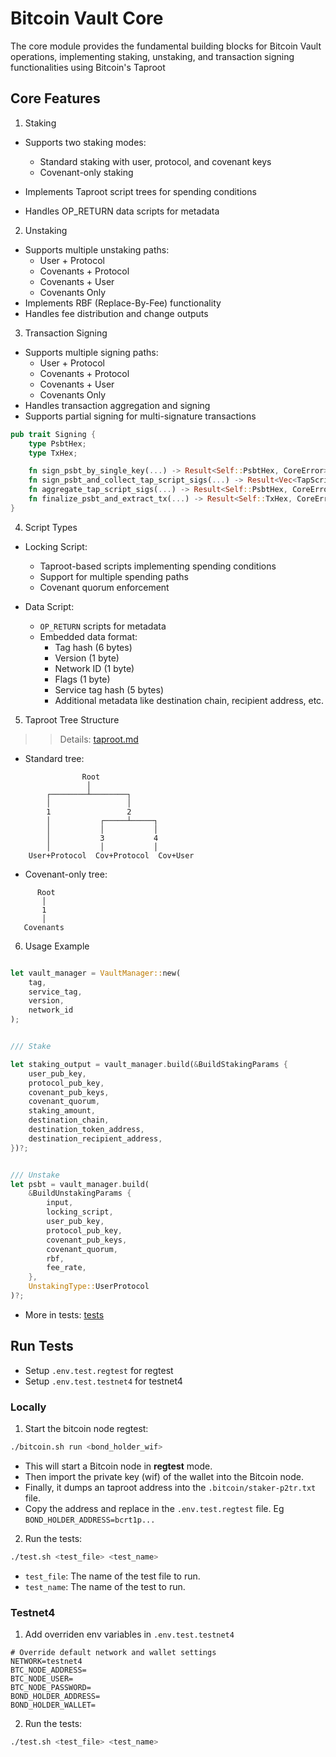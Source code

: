 # Bitcoin Vault Core

The core module provides the fundamental building blocks for Bitcoin Vault operations, implementing staking, unstaking, and transaction signing functionalities using Bitcoin's Taproot

## Core Features

1. Staking

- Supports two staking modes:

  - Standard staking with user, protocol, and covenant keys
  - Covenant-only staking

- Implements Taproot script trees for spending conditions
- Handles OP_RETURN data scripts for metadata

2. Unstaking

- Supports multiple unstaking paths:
  - User + Protocol
  - Covenants + Protocol
  - Covenants + User
  - Covenants Only
- Implements RBF (Replace-By-Fee) functionality
- Handles fee distribution and change outputs

3. Transaction Signing

- Supports multiple signing paths:
  - User + Protocol
  - Covenants + Protocol
  - Covenants + User
  - Covenants Only
- Handles transaction aggregation and signing
- Supports partial signing for multi-signature transactions

```rust
pub trait Signing {
    type PsbtHex;
    type TxHex;

    fn sign_psbt_by_single_key(...) -> Result<Self::PsbtHex, CoreError>;
    fn sign_psbt_and_collect_tap_script_sigs(...) -> Result<Vec<TapScriptSig>, CoreError>;
    fn aggregate_tap_script_sigs(...) -> Result<Self::PsbtHex, CoreError>;
    fn finalize_psbt_and_extract_tx(...) -> Result<Self::TxHex, CoreError>;
}
```

4. Script Types

- Locking Script:

  - Taproot-based scripts implementing spending conditions
  - Support for multiple spending paths
  - Covenant quorum enforcement

- Data Script:

  - `OP_RETURN` scripts for metadata
  - Embedded data format:
    - Tag hash (6 bytes)
    - Version (1 byte)
    - Network ID (1 byte)
    - Flags (1 byte)
    - Service tag hash (5 bytes)
    - Additional metadata like destination chain, recipient address, etc.

5. Taproot Tree Structure

> > Details: [taproot.md](../docs/taproot.md)

- Standard tree:

```text
                Root
                 │
        ┌────────┴────────┐
        │                 │
        1                 2
        │           ┌─────┴─────┐
        │           │           │
        │           3           4
        │           │           │
    User+Protocol  Cov+Protocol  Cov+User
```

- Covenant-only tree:

```text
      Root
       │
       1
       │
   Covenants
```

6. Usage Example

```rust

let vault_manager = VaultManager::new(
    tag,
    service_tag,
    version,
    network_id
);


/// Stake

let staking_output = vault_manager.build(&BuildStakingParams {
    user_pub_key,
    protocol_pub_key,
    covenant_pub_keys,
    covenant_quorum,
    staking_amount,
    destination_chain,
    destination_token_address,
    destination_recipient_address,
})?;


/// Unstake
let psbt = vault_manager.build(
    &BuildUnstakingParams {
        input,
        locking_script,
        user_pub_key,
        protocol_pub_key,
        covenant_pub_keys,
        covenant_quorum,
        rbf,
        fee_rate,
    },
    UnstakingType::UserProtocol
)?;

```

- More in tests: [tests](./tests/)

## Run Tests

- Setup `.env.test.regtest` for regtest
- Setup `.env.test.testnet4` for testnet4

### Locally

1. Start the bitcoin node regtest:

```sh
./bitcoin.sh run <bond_holder_wif>
```

- This will start a Bitcoin node in **regtest** mode.
- Then import the private key (wif) of the wallet into the Bitcoin node.
- Finally, it dumps an taproot address into the `.bitcoin/staker-p2tr.txt` file.
- Copy the address and replace in the `.env.test.regtest` file. Eg `BOND_HOLDER_ADDRESS=bcrt1p...`

2. Run the tests:

```sh
./test.sh <test_file> <test_name>
```

- `test_file`: The name of the test file to run.
- `test_name`: The name of the test to run.

### Testnet4

1. Add overriden env variables in `.env.test.testnet4`

```
# Override default network and wallet settings
NETWORK=testnet4
BTC_NODE_ADDRESS=
BTC_NODE_USER=
BTC_NODE_PASSWORD=
BOND_HOLDER_ADDRESS=
BOND_HOLDER_WALLET=
```

2. Run the tests:

```sh
./test.sh <test_file> <test_name>
```
